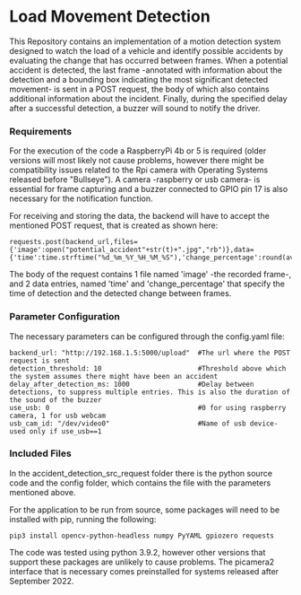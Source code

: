 # Load Movement Detection

This Repository contains an implementation of a motion detection system designed to watch the load of a vehicle and identify possible accidents by evaluating the change that has occurred between frames. When a potential accident is detected, the last frame -annotated with information about the detection and a bounding box indicating the most significant detected movement- is sent in a POST request, the body of which also contains additional information about the incident. Finally, during the specified delay after a successful detection, a buzzer will sound to notify the driver.

### Requirements

For the execution of the code a RaspberryPi 4b or 5 is required (older versions will most likely not cause problems, however there might be compatibility issues related to the Rpi camera with Operating Systems released before "Bullseye"). A camera -raspberry or usb camera- is essential for frame capturing and a buzzer connected to GPIO pin 17 is also necessary for the notification function.

For receiving and storing the data, the backend will have to accept the mentioned POST request, that is created as shown here:
```
requests.post(backend_url,files={'image':open("potential_accident"+str(t)+".jpg","rb")},data={'time':time.strftime("%d_%m_%Y_%H_%M_%S"),'change_percentage':round(avg_percentage_changed,2)})
```

The body of the request contains 1 file named 'image' -the recorded frame-, and 2 data entries, named 'time' and 'change_percentage' that specify the time of detection and the detected change between frames.

### Parameter Configuration
The necessary parameters can be configured through the config.yaml file:
```
backend_url: "http://192.168.1.5:5000/upload"  #The url where the POST request is sent
detection_threshold: 10                        #Threshold above which the system assumes there might have been an accident
delay_after_detection_ms: 1000                 #Delay between detections, to suppress multiple entries. This is also the duration of the sound of the buzzer
use_usb: 0                                     #0 for using raspberry camera, 1 for usb webcam
usb_cam_id: "/dev/video0"                      #Name of usb device-used only if use_usb==1
```
### Included Files

In the accident_detection_src_request folder there is the python source code and the config folder, which contains the file with the parameters mentioned above.

For the application to be run from source, some packages will need to be installed with pip, running the following:
```
pip3 install opencv-python-headless numpy PyYAML gpiozero requests
```
The code was tested using python 3.9.2, however other versions that support these packages are unlikely to cause problems. The picamera2 interface that is necessary comes preinstalled for systems released after September 2022.
